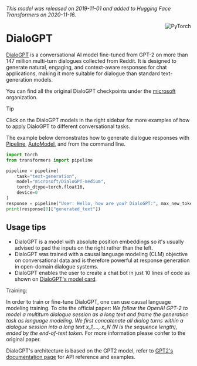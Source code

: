 <!--Copyright 2020 The HuggingFace Team. All rights reserved.

Licensed under the Apache License, Version 2.0 (the "License"); you may not use this file except in compliance with
the License. You may obtain a copy of the License at

http://www.apache.org/licenses/LICENSE-2.0

Unless required by applicable law or agreed to in writing, software distributed under the License is distributed on
an "AS IS" BASIS, WITHOUT WARRANTIES OR CONDITIONS OF ANY KIND, either express or implied. See the License for the
specific language governing permissions and limitations under the License.

⚠️ Note that this file is in Markdown but contain specific syntax for our doc-builder (similar to MDX) that may not be
rendered properly in your Markdown viewer.

-->
*This model was released on 2019-11-01 and added to Hugging Face Transformers on 2020-11-16.*

<div style="float: right;">
    <div class="flex flex-wrap space-x-1">
        <img alt="PyTorch" src="https://img.shields.io/badge/PyTorch-DE3412?style=flat&logo=pytorch&logoColor=white" >
    </div>
</div>

# DialoGPT

[DialoGPT](https://huggingface.co/papers/1911.00536) is a conversational AI model fine-tuned from GPT-2 on more than 
147 million multi-turn dialogues collected from Reddit. It is designed to generate natural, engaging, and context-aware 
responses for chat applications, making it more suitable for dialogue than standard text-generation models.

You can find all the original DialoGPT checkpoints under the 
[microsoft](https://huggingface.co/microsoft?search_models=dialogpt) organization.

> [!TIP]
> Click on the DialoGPT models in the right sidebar for more examples of how to apply DialoGPT to different 
> conversational tasks.

The example below demonstrates how to generate dialogue responses with 
[Pipeline](https://huggingface.co/docs/transformers/main_classes/pipelines), 
[AutoModel](https://huggingface.co/docs/transformers/model_doc/auto), and from the command line.

<hfoptions id="usage">
<hfoption id="Pipeline">

```py
import torch
from transformers import pipeline

pipeline = pipeline(
    task="text-generation",
    model="microsoft/DialoGPT-medium",
    torch_dtype=torch.float16,
    device=0
)
response = pipeline("User: Hello, how are you? DialoGPT:", max_new_tokens=50)
print(response[0]["generated_text"])
```

## Usage tips

- DialoGPT is a model with absolute position embeddings so it's usually advised to pad the inputs on the right rather
  than the left.
- DialoGPT was trained with a causal language modeling (CLM) objective on conversational data and is therefore powerful
  at response generation in open-domain dialogue systems.
- DialoGPT enables the user to create a chat bot in just 10 lines of code as shown on [DialoGPT's model card](https://huggingface.co/microsoft/DialoGPT-medium).

Training:

In order to train or fine-tune DialoGPT, one can use causal language modeling training. To cite the official paper: *We
follow the OpenAI GPT-2 to model a multiturn dialogue session as a long text and frame the generation task as language
modeling. We first concatenate all dialog turns within a dialogue session into a long text x_1,..., x_N (N is the
sequence length), ended by the end-of-text token.* For more information please confer to the original paper.

<Tip>

DialoGPT's architecture is based on the GPT2 model, refer to [GPT2's documentation page](gpt2) for API reference and examples.

</Tip>

